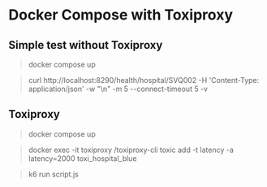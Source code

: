 # Docker Compose with Toxiproxy

## Simple test without Toxiproxy

> docker compose up

> curl http://localhost:8290/health/hospital/SVQ002 -H 'Content-Type: application/json' -w "\n" -m 5 --connect-timeout 5 -v

## Toxiproxy

> docker compose up

> docker exec -it toxiproxy /toxiproxy-cli toxic add -t latency -a latency=2000 toxi_hospital_blue

> k6 run script.js